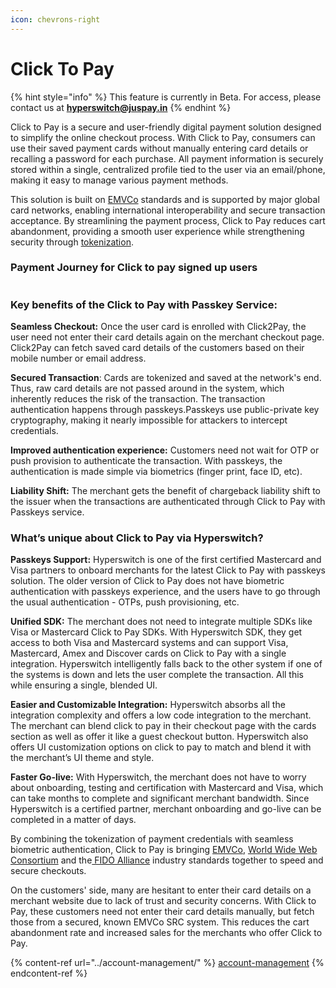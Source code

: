 ```yaml
---
icon: chevrons-right
---
```


# Click To Pay

{% hint style="info" %}
This feature is currently in Beta. For access, please contact us at **hyperswitch@juspay.in**
{% endhint %}

Click to Pay is a secure and user-friendly digital payment solution designed to simplify the online checkout process. With Click to Pay, consumers can use their saved payment cards without manually entering card details or recalling a password for each purchase. All payment information is securely stored within a single, centralized profile tied to the user via an email/phone, making it easy to manage various payment methods.

This solution is built on [EMVCo](https://www.emvco.com/) standards and is supported by major global card networks, enabling international interoperability and secure transaction acceptance. By streamlining the payment process, Click to Pay reduces cart abandonment, providing a smooth user experience while strengthening security through [tokenization](https://docs.hyperswitch.io/explore-hyperswitch/payment-flows-and-management/quickstart/tokenization-and-saved-cards).

### Payment Journey for Click to pay signed up users

<figure><img src="../../.gitbook/assets/Screenshot 2024-12-04 at 10.16.31 PM.png" alt=""><figcaption></figcaption></figure>

### Key benefits of the Click to Pay with Passkey Service:

**Seamless Checkout:** Once the user card is enrolled with Click2Pay, the user need not enter their card details again on the merchant checkout page. Click2Pay can fetch saved card details of the customers based on their mobile number or email address.

**Secured Transaction**: Cards are tokenized and saved at the network's end. Thus, raw card details are not passed around in the system, which inherently reduces the risk of the transaction. The transaction authentication happens through passkeys.Passkeys use public-private key cryptography, making it nearly impossible for attackers to intercept credentials.

**Improved authentication experience:** Customers need not wait for OTP or push provision to authenticate the transaction. With passkeys, the authentication is made simple via biometrics (finger print, face ID, etc).

**Liability Shift:** The merchant gets the benefit of chargeback liability shift to the issuer when the transactions are authenticated through Click to Pay with Passkeys service.

### What’s unique about Click to Pay via Hyperswitch?

**Passkeys Support:** Hyperswitch is one of the first certified Mastercard and Visa partners to onboard merchants for the latest Click to Pay with passkeys solution. The older version of Click to Pay does not have biometric authentication with passkeys experience, and the users have to go through the usual authentication - OTPs, push provisioning, etc.

**Unified SDK:** The merchant does not need to integrate multiple SDKs like Visa or Mastercard Click to Pay SDKs. With Hyperswitch SDK, they get access to both Visa and Mastercard systems and can support Visa, Mastercard, Amex and Discover cards on Click to Pay with a single integration. Hyperswitch intelligently falls back to the other system if one of the systems is down and lets the user complete the transaction. All this while ensuring a single, blended UI.

**Easier and Customizable Integration:** Hyperswitch absorbs all the integration complexity and offers a low code integration to the merchant. The merchant can blend click to pay in their checkout page with the cards section as well as offer it like a guest checkout button. Hyperswitch also offers UI customization options on click to pay to match and blend it with the merchant’s UI theme and style.

**Faster Go-live:** With Hyperswitch, the merchant does not have to worry about onboarding, testing and certification with Mastercard and Visa, which can take months to complete and significant merchant bandwidth. Since Hyperswitch is a certified partner, merchant onboarding and go-live can be completed in a matter of days.

By combining the tokenization of payment credentials with seamless biometric authentication, Click to Pay is bringing [EMVCo](https://www.emvco.com/), [World Wide Web Consortium](https://www.w3.org/) and the[ FIDO Alliance](https://fidoalliance.org/) industry standards together to speed and secure checkouts.&#x20;

On the customers' side, many are hesitant to enter their card details on a merchant website due to lack of trust and security concerns. With Click to Pay, these customers need not enter their card details manually, but fetch those from a secured, known EMVCo SRC system. This reduces the cart abandonment rate and increased sales for the merchants who offer Click to Pay.

{% content-ref url="../account-management/" %}
[account-management](../account-management/)
{% endcontent-ref %}

